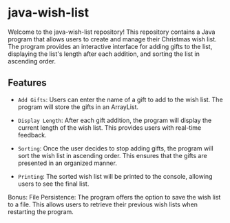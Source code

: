 # java-wish-list
Welcome to the java-wish-list repository! This repository contains a Java program that allows users to create and manage their Christmas wish list. The program provides an interactive interface for adding gifts to the list, displaying the list's length after each addition, and sorting the list in ascending order.

 ## Features
- `Add Gifts`: Users can enter the name of a gift to add to the wish list. The program will store the gifts in an ArrayList.

- `Display Length`: After each gift addition, the program will display the current length of the wish list. This provides users with real-time feedback.

- `Sorting`: Once the user decides to stop adding gifts, the program will sort the wish list in ascending order. This ensures that the gifts are presented in an organized manner.

- `Printing`: The sorted wish list will be printed to the console, allowing users to see the final list.

Bonus: File Persistence: The program offers the option to save the wish list to a file. This allows users to retrieve their previous wish lists when restarting the program.
